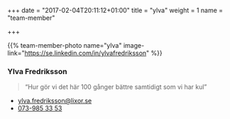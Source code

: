 +++
date = "2017-02-04T20:11:12+01:00"
title = "ylva"
weight = 1
name = "team-member"

+++

{{% team-member-photo name="ylva" image-link="https://se.linkedin.com/in/ylvafredriksson" %}}
### Ylva Fredriksson
> “Hur gör vi det här 100 gånger bättre samtidigt som vi har kul”

* [ylva.fredriksson@lixor.se](mailto:ylva.fredriksson@lixor.se)
* [073-985 33 53](tel:+46739853353)
